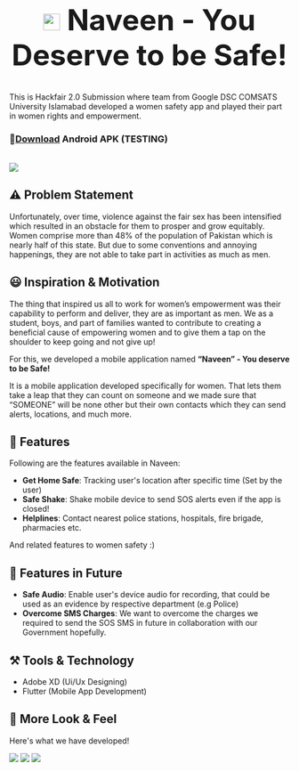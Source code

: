 <h1 align="center" style="font-size: 52px;" ><img height=30 src="https://user-images.githubusercontent.com/43790152/136710076-c634d2bf-fdfa-439c-9696-c87a7d6b0f2d.jpg"> Naveen - You Deserve to be Safe!</h1>

This is Hackfair 2.0 Submission where team from Google DSC COMSATS University Islamabad developed a women safety app and played their part in women rights and empowerment.

###  🔽[Download][download] Android APK (TESTING)

<br>

<img src="https://user-images.githubusercontent.com/43790152/136709012-5e27b2f9-06d6-40fc-8ed0-26d67818e204.png">

## ⚠️ Problem Statement
Unfortunately, over time, violence against the fair sex has been intensified which resulted in an obstacle for them to prosper and grow equitably. Women comprise more than 48% of the population of Pakistan which is nearly half of this state. But due to some conventions and annoying happenings, they are not able to take part in activities as much as men.


## 😃 Inspiration & Motivation
The thing that inspired us all to work for women’s empowerment was their capability to perform and deliver, they are as important as men. We as a student, boys, and part of families wanted to contribute to creating a beneficial cause of empowering women and to give them a tap on the shoulder to keep going and not give up!

For this, we developed a mobile application named **“Naveen” - You deserve to be Safe!**

It is a mobile application developed specifically for women. That lets them take a leap that they can count on someone and we made sure that “SOMEONE” will be none other but their own contacts which they can send alerts, locations, and much more.

## 📱 Features
Following are the features available in Naveen:
- **Get Home Safe**: Tracking user's location after specific time (Set by the user)
- **Safe Shake**: Shake mobile device to send SOS alerts even if the app is closed!
- **Helplines**: Contact nearest police stations, hospitals, fire brigade, pharmacies etc.

And related features to women safety :)

## 🤔 Features in Future
- **Safe Audio**: Enable user's device audio for recording, that could be used as an evidence by respective department (e.g Police)
- **Overcome SMS Charges**: We want to overcome the charges we required to send the SOS SMS in future in collaboration with our Government hopefully.

## ⚒️ Tools & Technology

- Adobe XD (Ui/Ux Designing)
- Flutter (Mobile App Development)

## 👀 More Look & Feel

Here's what we have developed!

<img src="https://user-images.githubusercontent.com/43790152/136709005-0d2444b1-0214-43f1-9a4f-7fc4400164fa.png">

<img src="https://user-images.githubusercontent.com/43790152/136709006-f2c5bd98-5c16-4f03-aae2-9449a7a3ddd1.png">

<img src="https://user-images.githubusercontent.com/43790152/136709008-974e5fde-ca20-492c-ae13-131b4c318c1f.png">


[download]: https://drive.google.com/file/d/1tEdz0d6l70O9uDjRZzpHKsav-PiPmlan/view?usp=sharing
